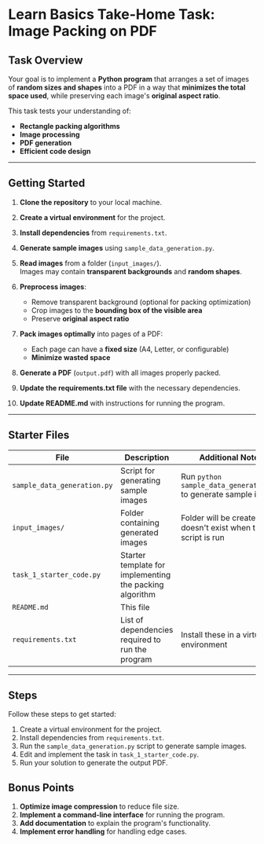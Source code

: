 # Learn Basics Take-Home Task: Image Packing on PDF

## Task Overview

Your goal is to implement a **Python program** that arranges a set of images of **random sizes and shapes** into a PDF in a way that **minimizes the total space used**, while preserving each image's **original aspect ratio**.

This task tests your understanding of:

- **Rectangle packing algorithms**
- **Image processing**
- **PDF generation**
- **Efficient code design**

---

## Getting Started

1. **Clone the repository** to your local machine.

2. **Create a virtual environment** for the project.

3. **Install dependencies** from `requirements.txt`.

4. **Generate sample images** using `sample_data_generation.py`.

5. **Read images** from a folder (`input_images/`).  
   Images may contain **transparent backgrounds** and **random shapes**.

6. **Preprocess images**:
   - Remove transparent background (optional for packing optimization)
   - Crop images to the **bounding box of the visible area**
   - Preserve **original aspect ratio**

7. **Pack images optimally** into pages of a PDF:
   - Each page can have a **fixed size** (A4, Letter, or configurable)
   - **Minimize wasted space**

8. **Generate a PDF** (`output.pdf`) with all images properly packed.

9. **Update the requirements.txt file** with the necessary dependencies.

10. **Update README.md** with instructions for running the program.

---

## Starter Files

| File | Description | Additional Notes |
|------|-------------| ---------|
| `sample_data_generation.py` | Script for generating sample images | Run `python sample_data_generation.py` to generate sample images |
| `input_images/` | Folder containing generated images | Folder will be created if it doesn't exist when the script is run |
| `task_1_starter_code.py` | Starter template for implementing the packing algorithm |
| `README.md` | This file | |
| `requirements.txt` | List of dependencies required to run the program | Install these in a virtual environment |
---

## Steps

Follow these steps to get started:

1. Create a virtual environment for the project.
2. Install dependencies from `requirements.txt`.
3. Run the `sample_data_generation.py` script to generate sample images.
4. Edit and implement the task in `task_1_starter_code.py`.
5. Run your solution to generate the output PDF.

## Bonus Points

1. **Optimize image compression** to reduce file size.
2. **Implement a command-line interface** for running the program.
3. **Add documentation** to explain the program's functionality.
4. **Implement error handling** for handling edge cases.
